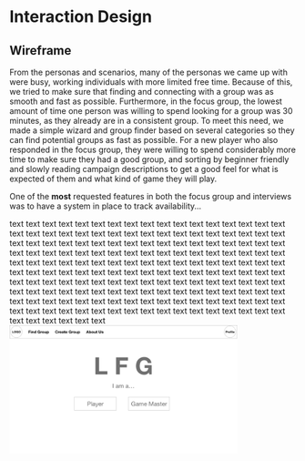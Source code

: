 # Interaction Design

## Wireframe
From the personas and scenarios, many of the personas we came up with were busy, working individuals with more limited free time. Because of this, we tried to make sure that finding and connecting with a group was as smooth and fast as possible. Furthermore, in the focus group, the lowest amount of time one person was willing to spend looking for a group was 30 minutes, as they already are in a consistent group. To meet this need, we made a simple wizard and group finder based on several categories so they can find potential groups as fast as possible. For a new player who also responded in the focus group, they were willing to spend considerably more time to make sure they had a good group, and sorting by beginner friendly and slowly reading campaign descriptions to get a good feel for what is expected of them and what kind of game they will play.

One of the **most** requested features in both the focus group and interviews was to have a system in place to track availability...

<p float="right">
  text text text text  text text text text  text text text text  text text text text  text text text text  text text text text  text text text text  text text text text  text text text text  text text text text  text text text text  text text text text  text text text text  text text text text  text text text text  text text text text  text text text text  text text text text  text text text text  text text text text  text text text text  text text text text  text text text text  text text text text  text text text text  text text text text  text text text text  text text text text  text text text text  text text text text  text text text text  text text text text  text text text text  text text text text  text text text text  text text text text  text text text text  text text text text  text text text text  text text text text  text text text text  text text text text  text text text text  text text text text
  <img src="supplementary_materials/Home_Page.png" width="400" />
</p>
